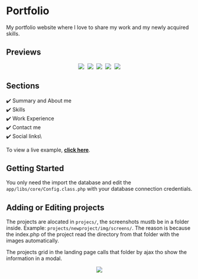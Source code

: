 # Portfolio
My portfolio website where I love to share my work and my newly acquired skills.

## Previews

<p align="center">
  <kbd>
    <img src="https://i.ibb.co/XVcfKFX/Captura-de-pantalla-2021-04-14-233334.png"></img>
    <img src="https://i.ibb.co/f9fmDLz/Captura-de-pantalla-2021-04-14-233357.png"></img>
    <img src="https://i.ibb.co/GM6DBQG/Captura-de-pantalla-2021-04-14-233419.png"></img>
    <img src="https://i.ibb.co/r2vKrgq/Captura-de-pantalla-2021-04-14-233442.png"></img>
    <img src="https://i.ibb.co/wJ3qcZ2/Captura-de-pantalla-2021-04-14-233508.png"></img>
  </kbd>
</p>

## Sections
✔️ Summary and About me\
✔️ Skills\
✔️ Work Experience\
✔️ Contact me\
✔️ Social links\

To view a live example, **[click here](https://anthonyzabs.com/)**.

## Getting Started
You only need the import the database and edit the `app/libs/core/Config.class.php` with your database connection credentials.

## Adding or Editing projects
The projects are alocated in `projecs/`, the screenshots mustb be in a folder inside. Example: `projects/newproject/img/screens/`.
The reason is because the index.php of the project read the directory from that folder with the images automatically.

The projects grid in the landing page calls that folder by ajax tho show the information in a modal.

<p align="center">
  <kbd>
    <img src="https://i.ibb.co/Ks0YMms/Captura-de-pantalla-2021-04-14-235042.png"></img>
  </kbd>
</p>
